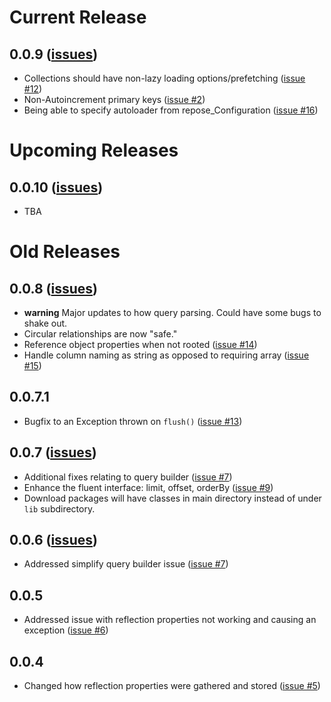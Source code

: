 # Current Release #

## 0.0.9  ([issues](http://code.google.com/p/repose-php/issues/list?q=milestone:0.0.9)) ##

  * Collections should have non-lazy loading options/prefetching ([issue #12](https://code.google.com/p/repose-php/issues/detail?id=#12))
  * Non-Autoincrement primary keys ([issue #2](https://code.google.com/p/repose-php/issues/detail?id=#2))
  * Being able to specify autoloader from repose\_Configuration ([issue #16](https://code.google.com/p/repose-php/issues/detail?id=#16))

# Upcoming Releases #

## 0.0.10  ([issues](http://code.google.com/p/repose-php/issues/list?q=milestone:0.0.10)) ##

  * TBA

# Old Releases #

## 0.0.8  ([issues](http://code.google.com/p/repose-php/issues/list?q=milestone:0.0.8)) ##

  * **warning** Major updates to how query parsing. Could have some bugs to shake out.
  * Circular relationships are now "safe."
  * Reference object properties when not rooted ([issue #14](https://code.google.com/p/repose-php/issues/detail?id=#14))
  * Handle column naming as string as opposed to requiring array ([issue #15](https://code.google.com/p/repose-php/issues/detail?id=#15))

## 0.0.7.1 ##

  * Bugfix to an Exception thrown on `flush()` ([issue #13](https://code.google.com/p/repose-php/issues/detail?id=#13))

## 0.0.7  ([issues](http://code.google.com/p/repose-php/issues/list?q=milestone:0.0.7)) ##

  * Additional fixes relating to query builder ([issue #7](https://code.google.com/p/repose-php/issues/detail?id=#7))
  * Enhance the fluent interface: limit, offset, orderBy ([issue #9](https://code.google.com/p/repose-php/issues/detail?id=#9))
  * Download packages will have classes in main directory instead of under `lib` subdirectory.

## 0.0.6 ([issues](http://code.google.com/p/repose-php/issues/list?q=milestone:0.0.6)) ##

  * Addressed simplify query builder issue ([issue #7](https://code.google.com/p/repose-php/issues/detail?id=#7))

## 0.0.5 ##

  * Addressed issue with reflection properties not working and causing an exception ([issue #6](https://code.google.com/p/repose-php/issues/detail?id=#6))

## 0.0.4 ##

  * Changed how reflection properties were gathered and stored ([issue #5](https://code.google.com/p/repose-php/issues/detail?id=#5))